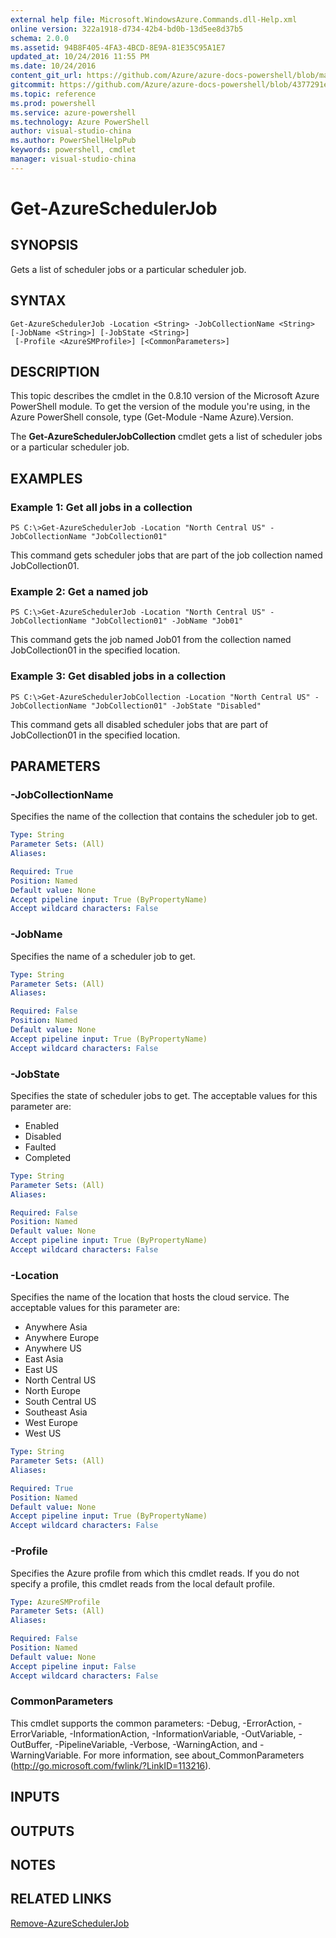 ```yaml
---
external help file: Microsoft.WindowsAzure.Commands.dll-Help.xml
online version: 322a1918-d734-42b4-bd0b-13d5ee8d37b5
schema: 2.0.0
ms.assetid: 94B8F405-4FA3-4BCD-8E9A-81E35C95A1E7
updated_at: 10/24/2016 11:55 PM
ms.date: 10/24/2016
content_git_url: https://github.com/Azure/azure-docs-powershell/blob/master/azureps-cmdlets-docs/ServiceManagement/Azure.Compute/v3.0.0/Get-AzureSchedulerJob.md
gitcommit: https://github.com/Azure/azure-docs-powershell/blob/4377291ee360e58e2c1c5d644155daf6a0279055/azureps-cmdlets-docs/ServiceManagement/Azure.Compute/v3.0.0/Get-AzureSchedulerJob.md
ms.topic: reference
ms.prod: powershell
ms.service: azure-powershell
ms.technology: Azure PowerShell
author: visual-studio-china
ms.author: PowerShellHelpPub
keywords: powershell, cmdlet
manager: visual-studio-china
---
```


# Get-AzureSchedulerJob

## SYNOPSIS
Gets a list of scheduler jobs or a particular scheduler job.

## SYNTAX

```
Get-AzureSchedulerJob -Location <String> -JobCollectionName <String> [-JobName <String>] [-JobState <String>]
 [-Profile <AzureSMProfile>] [<CommonParameters>]
```

## DESCRIPTION
This topic describes the cmdlet in the 0.8.10 version of the Microsoft Azure PowerShell module.
To get the version of the module you're using, in the Azure PowerShell console, type (Get-Module -Name Azure).Version.

The **Get-AzureSchedulerJobCollection** cmdlet gets a list of scheduler jobs or a particular scheduler job.

## EXAMPLES

### Example 1: Get all jobs in a collection
```
PS C:\>Get-AzureSchedulerJob -Location "North Central US" -JobCollectionName "JobCollection01"
```

This command gets scheduler jobs that are part of the job collection named JobCollection01.

### Example 2: Get a named job
```
PS C:\>Get-AzureSchedulerJob -Location "North Central US" -JobCollectionName "JobCollection01" -JobName "Job01"
```

This command gets the job named Job01 from the collection named JobCollection01 in the specified location.

### Example 3: Get disabled jobs in a collection
```
PS C:\>Get-AzureSchedulerJobCollection -Location "North Central US" -JobCollectionName "JobCollection01" -JobState "Disabled"
```

This command gets all disabled scheduler jobs that are part of JobCollection01 in the specified location.

## PARAMETERS

### -JobCollectionName
Specifies the name of the collection that contains the scheduler job to get.

```yaml
Type: String
Parameter Sets: (All)
Aliases: 

Required: True
Position: Named
Default value: None
Accept pipeline input: True (ByPropertyName)
Accept wildcard characters: False
```

### -JobName
Specifies the name of a scheduler job to get.

```yaml
Type: String
Parameter Sets: (All)
Aliases: 

Required: False
Position: Named
Default value: None
Accept pipeline input: True (ByPropertyName)
Accept wildcard characters: False
```

### -JobState
Specifies the state of scheduler jobs to get.
The acceptable values for this parameter are:

- Enabled
- Disabled
- Faulted
- Completed

```yaml
Type: String
Parameter Sets: (All)
Aliases: 

Required: False
Position: Named
Default value: None
Accept pipeline input: True (ByPropertyName)
Accept wildcard characters: False
```

### -Location
Specifies the name of the location that hosts the cloud service.
The acceptable values for this parameter are:

- Anywhere Asia
- Anywhere Europe
- Anywhere US
- East Asia
- East US
- North Central US
- North Europe
- South Central US
- Southeast Asia
- West Europe
- West US

```yaml
Type: String
Parameter Sets: (All)
Aliases: 

Required: True
Position: Named
Default value: None
Accept pipeline input: True (ByPropertyName)
Accept wildcard characters: False
```

### -Profile
Specifies the Azure profile from which this cmdlet reads.
If you do not specify a profile, this cmdlet reads from the local default profile.

```yaml
Type: AzureSMProfile
Parameter Sets: (All)
Aliases: 

Required: False
Position: Named
Default value: None
Accept pipeline input: False
Accept wildcard characters: False
```

### CommonParameters
This cmdlet supports the common parameters: -Debug, -ErrorAction, -ErrorVariable, -InformationAction, -InformationVariable, -OutVariable, -OutBuffer, -PipelineVariable, -Verbose, -WarningAction, and -WarningVariable. For more information, see about_CommonParameters (http://go.microsoft.com/fwlink/?LinkID=113216).

## INPUTS

## OUTPUTS

## NOTES

## RELATED LINKS

[Remove-AzureSchedulerJob](./Remove-AzureSchedulerJob.md)


